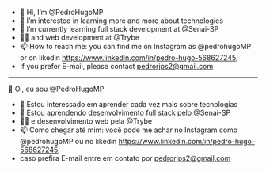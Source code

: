 - 👋 Hi, I’m @PedroHugoMP
- 👀 I’m interested in learning more and more about technologies
- 🌱 I’m currently learning full stack development at @Senai-SP
- 👨‍💻 and web development at @Trybe
- 📫 How to reach me: you can find me on Instagram as @pedrohugoMP or on likedin https://www.linkedin.com/in/pedro-hugo-568627245,
- If you prefer E-mail, please contact pedrorjps2@gmail.com
- ------------------------------------------------------
👋 Oi, eu sou @PedroHugoMP
- 👀 Estou interessado em aprender cada vez mais sobre tecnologias
- 🌱 Estou aprendendo desenvolvimento full stack pelo @Senai-SP
- 👨‍💻 e desenvolvimento web pela @Trybe
- 📫 Como chegar até mim: você pode me achar no Instagram como @pedrohugoMP ou no likedin https://www.linkedin.com/in/pedro-hugo-568627245, 
- caso prefira E-mail entre em contato por pedrorjps2@gmail.com
<!---
PedroHugoMP/PedroHugoMP is a ✨ special ✨ repository because its `README.md` (this file) appears on your GitHub profile.
You can click the Preview link to take a look at your changes.
--->
